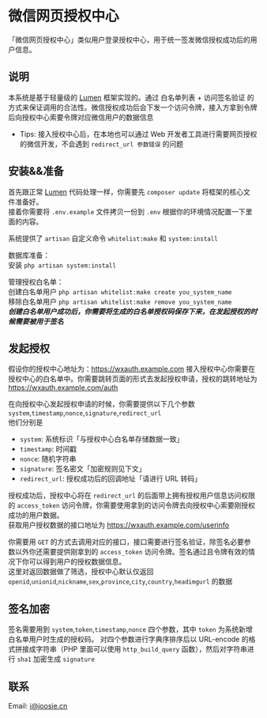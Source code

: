 # 微信网页授权中心


「微信网页授权中心」类似用户登录授权中心，用于统一签发微信授权成功后的用户信息。

## 说明

本系统是基于轻量级的 [Lumen](https://lumen.laravel-china.org) 框架实现的。通过 白名单列表 + 访问签名验证 的方式来保证调用的合法性。微信授权成功后会下发一个访问令牌，接入方拿到令牌后向授权中心索要令牌对应微信用户的数据信息  
- Tips: 接入授权中心后，在本地也可以通过 Web 开发者工具进行需要网页授权的微信开发，不会遇到 `redirect_url 参数错误` 的问题

## 安装&&准备

首先跟正常 [Lumen](https://lumen.laravel-china.org) 代码处理一样，你需要先 `composer update` 将框架的核心文件准备好。  
接着你需要将 `.env.example` 文件拷贝一份到 `.env` 根据你的环境情况配置一下里面的内容。  

系统提供了 `artisan` 自定义命令 `whitelist:make` 和 `system:install`  

数据库准备：  
安装 `php artisan system:install`  

管理授权白名单：  
创建白名单用户 `php artisan whitelist:make create you_system_name`  
移除白名单用户 `php artisan whitelist:make remove you_system_name`  
***创建白名单用户成功后，你需要将生成的白名单授权码保存下来，在发起授权的时候需要被用于签名***  

## 发起授权

假设你的授权中心地址为：https://wxauth.example.com
接入授权中心你需要在授权中心的白名单中。你需要跳转页面的形式去发起授权申请，授权的跳转地址为 https://wxauth.example.com/auth


在向授权中心发起授权申请的时候，你需要提供以下几个参数  
`system`,`timestamp`,`nonce`,`signature`,`redirect_url`  
他们分别是  

- `system`: 系统标识「与授权中心白名单存储数据一致」
- `timestamp`: 时间戳
- `nonce`: 随机字符串
- `signature`: 签名密文「加密规则见下文」
- `redirect_url`: 授权成功后的回调地址「请进行 URL 转码」

授权成功后，授权中心将在 `redirect_url` 的后面带上拥有授权用户信息访问权限的 `access_token` 访问令牌，你需要使用拿到的访问令牌去向授权中心索要刚授权成功的用户数据。  
获取用户授权数据的接口地址为 https://wxauth.example.com/userinfo

你需要用 `GET` 的方式去调用对应的接口，接口需要进行签名验证，除签名必要参数以外你还需要提供刚拿到的 `access_token` 访问令牌。签名通过且令牌有效的情况下你可以得到用户的授权数据信息。  
这里对返回数据做了筛选，授权中心默认仅返回 `openid`,`unionid`,`nickname`,`sex`,`province`,`city`,`country`,`headimgurl` 的数据

## 签名加密

签名需要用到 `system`,`token`,`timestamp`,`nonce` 四个参数，其中 `token` 为系统新增白名单用户时生成的授权码。
对四个参数进行字典序排序后以 URL-encode 的格式拼接成字符串（PHP 里面可以使用 `http_build_query` 函数），然后对字符串进行 `sha1` 加密生成 `signature`

## 联系

Email: i@joosie.cn